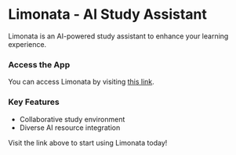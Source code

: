 # Limonata - AI Study Assistant

Limonata is an AI-powered study assistant to enhance your learning experience.

### Access the App
You can access Limonata by visiting [this link](https://ratty-charmaine-bynery-0576e5ae.koyeb.app/).

### Key Features
- Collaborative study environment
- Diverse AI resource integration

Visit the link above to start using Limonata today! 
